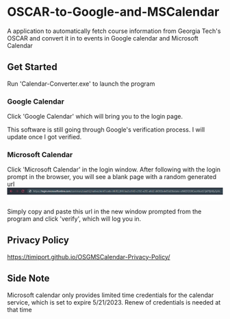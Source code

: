 # OSCAR-to-Google-and-MSCalendar
A application to automatically fetch course information from Georgia Tech's OSCAR and convert it in to events in Google calendar and Microsoft Calendar

## Get Started

Run 'Calendar-Converter.exe' to launch the program

### Google Calendar
Click 'Google Calendar' which will bring you to the login page. 

This software is still going through Google's verification process. I will update once I got verified.

### Microsoft Calendar
Click 'Microsoft Calendar' in the login window.
After following with the login prompt in the browser, you will see a blank page with a random generated url
![alt text](gui/icon/MSLogin.PNG)

Simply copy and paste this url in the new window prompted from the program and click 'verify', which will log you in.

## Privacy Policy
https://timiport.github.io/OSGMSCalendar-Privacy-Policy/

## Side Note
Microsoft calendar only provides limited time credentials for the calendar service, which is set to expire 5/21/2023. Renew of credentials is needed at that time
